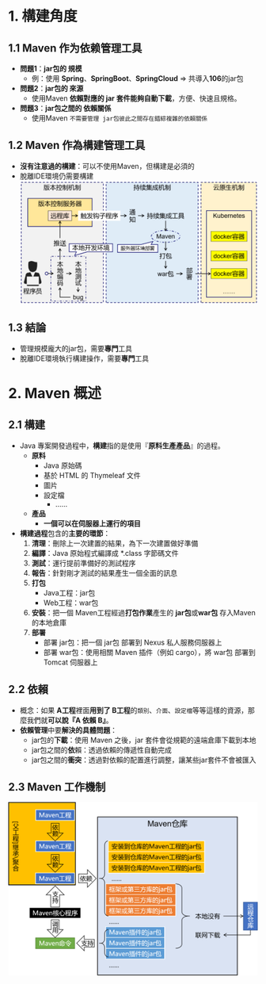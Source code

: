# 1. 構建角度

## 1.1 Maven 作为依赖管理工具

* **問題1**：**jar包的 規模**
    * 例：使用 **Spring**、**SpringBoot**、**SpringCloud** => 共導入**106**的jar包
* **問題2**：**jar包的 來源**
    * 使用Maven **依賴對應的 jar 套件能夠自動下載**，方便、快速且規格。
* **問題3**：**jar包之間的 依賴關係**
    * 使用Maven `不需要管理 jar包彼此之間存在錯綜複雜的依賴關係`

## 1.2 Maven 作為構建管理工具

* **沒有注意過的構建**：可以不使用Maven，但構建是必須的
* 脫離IDE環境仍需要構建
  ![圖](構建.png)

## 1.3 結論

* 管理規模龐大的jar包，需要**專門**工具
* 脫離IDE環境執行構建操作，需要**專門**工具

# 2. Maven 概述

## 2.1 構建

* Java 專案開發過程中，**構建**指的是使用『**原料生產產品**』的過程。
    * **原料**
        * Java 原始碼
        * 基於 HTML 的 Thymeleaf 文件
        * 圖片
        * 設定檔
            * ……
    * **產品**
        * **一個可以在伺服器上運行的項目**
* **構建過程**包含的**主要的環節**：
    1. **清理**：刪除上一次建置的結果，為下一次建置做好準備
    2. **編譯**：Java 原始程式編譯成 *.class 字節碼文件
    3. **測試**：運行提前準備好的測試程序
    4. **報告**：針對剛才測試的結果產生一個全面的訊息
    5. **打包**
        * Java工程：jar包
        * Web工程：war包
    6. **安裝**：把一個 Maven工程經過**打包作業**產生的 **jar包**或**war包** 存入Maven的本地倉庫
    7. **部署**
        * 部署 jar包：把一個 jar包 部署到 Nexus 私人服務伺服器上
        * 部署 war包：使用相關 Maven 插件（例如 cargo），將 war包 部署到 Tomcat 伺服器上

## 2.2 依賴

* 概念：如果 **A工程**裡面**用到了 B工程**的`類別`、`介面`、`設定檔`等等這樣的資源，那麼我們就**可以說『A 依賴 B』**。
* **依賴管理**中要**解決的具體問題**：
    * jar包的**下載**：使用 Maven 之後，jar 套件會從規範的遠端倉庫下載到本地
    * jar包之間的**依**賴：透過依賴的傳遞性自動完成
    * jar包之間的**衝突**：透過對依賴的配置進行調整，讓某些jar套件不會被匯入

## 2.3 Maven  工作機制
![圖](Maven工作機制.png)
